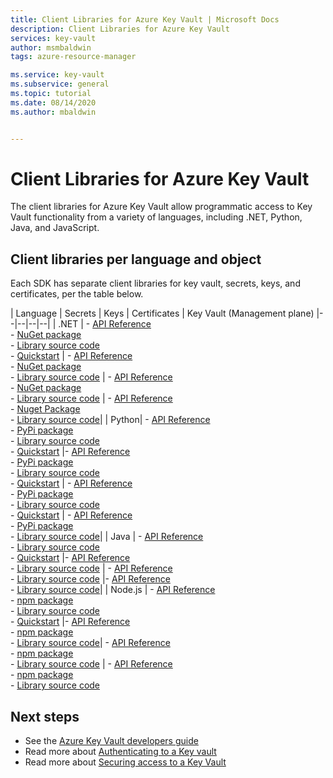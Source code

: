 ```yaml
---
title: Client Libraries for Azure Key Vault | Microsoft Docs
description: Client Libraries for Azure Key Vault
services: key-vault
author: msmbaldwin
tags: azure-resource-manager

ms.service: key-vault
ms.subservice: general
ms.topic: tutorial
ms.date: 08/14/2020
ms.author: mbaldwin


---
```


# Client Libraries for Azure Key Vault

The client libraries for Azure Key Vault allow programmatic access to Key Vault functionality from a variety of languages, including .NET, Python, Java, and JavaScript.

## Client libraries per language and object

Each SDK has separate client libraries for key vault, secrets, keys, and certificates, per the table below.

| Language | Secrets | Keys | Certificates | Key Vault (Management plane)
|--|--|--|--|
| .NET | - [API Reference](/dotnet/api/azure.security.keyvault.secrets?view=azure-dotnet)<br>- [NuGet package](https://www.nuget.org/packages/Azure.Security.KeyVault.Secrets/)<br>- [Library source code](https://github.com/Azure/azure-sdk-for-net/tree/master/sdk/keyvault/Azure.Security.KeyVault.Secrets)<br>- [Quickstart](../secrets/quick-create-net.md) | - [API Reference](/dotnet/api/azure.security.keyvault.keys?view=azure-dotnet)<br>- [NuGet package](https://www.nuget.org/packages/Azure.Security.KeyVault.Keys/)<br>- [Library source code](https://github.com/Azure/azure-sdk-for-net/tree/master/sdk/keyvault/Azure.Security.KeyVault.Keys) | - [API Reference](/dotnet/api/azure.security.keyvault.certificates?view=azure-dotnet)<br>- [NuGet package](https://www.nuget.org/packages/Azure.Security.KeyVault.Certificates/)<br>- [Library source code](https://github.com/Azure/azure-sdk-for-net/tree/master/sdk/keyvault/Azure.Security.KeyVault.Certificates) | - [API Reference](/dotnet/api/microsoft.azure.management.keyvault?view=azure-dotnet)<br>- [Nuget Package](https://www.nuget.org/packages/Microsoft.Azure.Management.KeyVault/)<br> - [Library source code](https://github.com/Azure/azure-sdk-for-net/tree/master/sdk/keyvault/Microsoft.Azure.Management.KeyVault)|
| Python| - [API Reference](/python/api/overview/azure/keyvault-secrets-readme?view=azure-python)<br>- [PyPi package](https://pypi.org/project/azure-keyvault-secrets/)<br>- [Library source code](https://github.com/Azure/azure-sdk-for-python/tree/master/sdk/keyvault/azure-keyvault-secrets)<br>- [Quickstart](../secrets/quick-create-python.md) |- [API Reference](/python/api/overview/azure/keyvault-keys-readme?view=azure-python)<br>- [PyPi package](https://pypi.org/project/azure-keyvault-keys/)<br>- [Library source code](https://github.com/Azure/azure-sdk-for-python/tree/master/sdk/keyvault/azure-keyvault-keys)<br>- [Quickstart](../keys/quick-create-python.md) | - [API Reference](/python/api/overview/azure/keyvault-certificates-readme?view=azure-python)<br>- [PyPi package](https://pypi.org/project/azure-keyvault-certificates/)<br>- [Library source code](https://github.com/Azure/azure-sdk-for-python/tree/master/sdk/keyvault/azure-keyvault-certificates)<br>- [Quickstart](../certificates/quick-create-python.md) | - [API Reference](/python/api/azure-mgmt-keyvault/azure.mgmt.keyvault?view=azure-python)<br> - [PyPi package](https://pypi.org/project/azure-mgmt-keyvault/)<br> - [Library source code](https://github.com/Azure/azure-sdk-for-python/tree/master/sdk/keyvault/azure-mgmt-keyvault)|
| Java | - [API Reference](https://azuresdkdocs.blob.core.windows.net/$web/java/azure-security-keyvault-secrets/4.2.0/index.html)<br>- [Library source code](https://github.com/Azure/azure-sdk-for-java/tree/master/sdk/keyvault/azure-security-keyvault-secrets)<br>- [Quickstart](../secrets/quick-create-java.md) |- [API Reference](https://azuresdkdocs.blob.core.windows.net/$web/java/azure-security-keyvault-keys/4.2.0/index.html)<br>- [Library source code](https://github.com/Azure/azure-sdk-for-java/tree/master/sdk/keyvault/azure-security-keyvault-keys) | - [API Reference](https://azuresdkdocs.blob.core.windows.net/$web/java/azure-security-keyvault-certificates/4.1.0/index.html)<br>- [Library source code](https://github.com/Azure/azure-sdk-for-java/tree/master/sdk/keyvault/azure-security-keyvault-certificates) |- [API Reference](/java/api/com.microsoft.azure.management.keyvault?view=azure-java-stable)<br>- [Library source code](https://github.com/Azure/azure-sdk-for-java/tree/master/sdk/keyvault/mgmt-v2016_10_01)|
| Node.js | - [API Reference](/javascript/api/@azure/keyvault-secrets/?view=azure-node-latest)<br>- [npm package](https://www.npmjs.com/package/@azure/keyvault-secrest)<br>- [Library source code](https://github.com/Azure/azure-sdk-for-js/tree/master/sdk/keyvault/keyvault-secrets)<br>- [Quickstart](../secrets/quick-create-node.md) |- [API Reference](/javascript/api/@azure/keyvault-keys/?view=azure-node-latest)<br>- [npm package](https://www.npmjs.com/package/@azure/keyvault-keys)<br>- [Library source code](https://github.com/Azure/azure-sdk-for-js/tree/master/sdk/keyvault/keyvault-keys)| - [API Reference](/javascript/api/@azure/keyvault-certificates/?view=azure-node-latest)<br>- [npm package](https://www.npmjs.com/package/@azure/keyvault-certificates)<br>- [Library source code](https://github.com/Azure/azure-sdk-for-js/tree/master/sdk/keyvault/keyvault-certificates) |  - [API Reference](/javascript/api/@azure/arm-keyvault/?view=azure-node-latest)<br>- [npm package](https://www.npmjs.com/package/@azure/arm-keyvault)<br>- [Library source code](https://github.com/Azure/azure-sdk-for-js/tree/master/sdk/keyvault/arm-keyvault)

## Next steps

- See the [Azure Key Vault developers guide](developers-guide.md)
- Read more about [Authenticating to a Key vault](authentication.md)
- Read more about [Securing access to a Key Vault](secure-your-key-vault.md)
